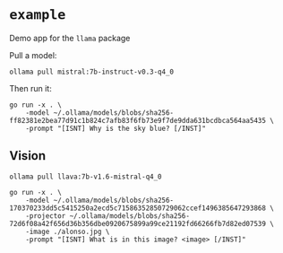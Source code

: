 # `example`

Demo app for the `llama` package

Pull a model:

```
ollama pull mistral:7b-instruct-v0.3-q4_0
```

Then run it:

```
go run -x . \
    -model ~/.ollama/models/blobs/sha256-ff82381e2bea77d91c1b824c7afb83f6fb73e9f7de9dda631bcdbca564aa5435 \
    -prompt "[ISNT] Why is the sky blue? [/INST]"
```

## Vision

```
ollama pull llava:7b-v1.6-mistral-q4_0
```

```
go run -x . \
    -model ~/.ollama/models/blobs/sha256-170370233dd5c5415250a2ecd5c71586352850729062ccef1496385647293868 \
    -projector ~/.ollama/models/blobs/sha256-72d6f08a42f656d36b356dbe0920675899a99ce21192fd66266fb7d82ed07539 \
    -image ./alonso.jpg \
    -prompt "[ISNT] What is in this image? <image> [/INST]"
```
